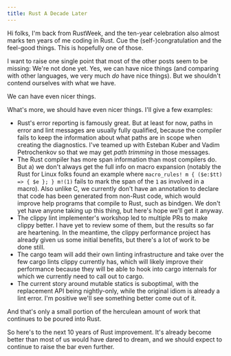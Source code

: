 ```yaml
---
title: Rust A Decade Later
---
```


Hi folks, I'm back from RustWeek, and the ten-year celebration also almost
marks ten years of me coding in Rust. Cue the (self-)congratulation and the
feel-good things. This is hopefully one of those.

I want to raise one single point that most of the other posts seem to be
missing: We're not done yet. Yes, we can have nice things (and comparing with
other languages, we very much *do* have nice things). But we shouldn't contend
ourselves with what we have.

We can have even nicer things.

What's more, we should have even nicer things. I'll give a few examples:

* Rust's error reporting is famously great. But at least for now, paths in
error and lint messages are usually fully qualified, because the compiler fails
to keep the information about what paths are in scope when creating the
diagnostics. I've teamed up with Esteban Kuber and Vadim Petrochenkov so that
we may get *path trimming* in those messages.
* The Rust compiler has more span information than most compilers do. But a) we
don't always get the full info on macro expansion (notably the Rust for Linux
folks found an example where `macro_rules! m { ($e:$tt) => { $e }; } m!(1)`
fails to mark the span of the `1` as involved in a macro). Also unlike C, we
currently don't have an annotation to declare that code has been generated from
non-Rust code, which would improve help programs that compile to Rust, such
as bindgen. We don't yet have anyone taking up this thing, but here's hope
we'll get it anyway.
* The clippy lint implementer's workshop led to multiple PRs to make clippy
better. I have yet to review some of them, but the results so far are
heartening. In the meantime, the clippy performance project has already given
us some initial benefits, but there's a lot of work to be done still.
* The cargo team will add their own linting infrastructure and take over the
few cargo lints clippy currently has, which will likely improve their
performance because they will be able to hook into cargo internals for which
we currently need to call out to cargo.
* The current story around mutable statics is suboptimal, with the replacement
API being nightly-only, while the original idiom is already a lint error. I'm
positive we'll see something better come out of it.

And that's only a small portion of the herculean amount of work that continues
to be poured into Rust.

So here's to the next 10 years of Rust improvement. It's already become better
than most of us would have dared to dream, and we should expect to continue to
raise the bar even further.
